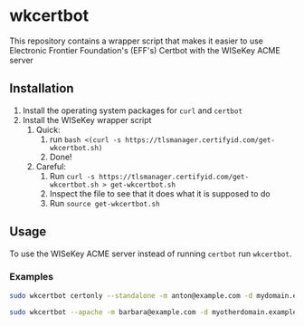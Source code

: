 wkcertbot
===========

This repository contains a wrapper script that makes it easier to use 
Electronic Frontier Foundation's (EFF's) Certbot with the WISeKey ACME server

Installation
------------

1. Install the operating system packages for `curl` and `certbot` 
2. Install the WISeKey wrapper script
   1. Quick: 
      1. run `bash <(curl -s https://tlsmanager.certifyid.com/get-wkcertbot.sh)`
      2. Done!
   2. Careful: 
      1. Run `curl -s https://tlsmanager.certifyid.com/get-wkcertbot.sh > get-wkcertbot.sh`
      2. Inspect the file to see that it does what it is supposed to do
      3. Run `source get-wkcertbot.sh`
      
Usage
-----

To use the WISeKey ACME server instead of running `certbot` run `wkcertbot`.

### Examples

```bash
sudo wkcertbot certonly --standalone -m anton@example.com -d mydomain.example.com
```

```bash
sudo wkcertbot --apache -m barbara@example.com -d myotherdomain.example.com
```

